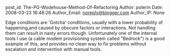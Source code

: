post_id: The-PG-Wodehouse-Method-Of-Refactoring
Author: polerin
Date: 2008-03-23 16:48:26
Author_Email: noreply@blogger.com
Author_IP: None

Edge conditions are &#39;Gotcha&#39; conditions, usually with a lower probability of happening,and caused by obscure factors or interactions.  Not handling them can result in nasty errors though.  Unfortunately one of the internal tools I use (a cable modem provisioning system called &quot;Bedrock&quot;) is a good example of this, and provides no clean way to fix problems without escalation and intervention with manual tools.
